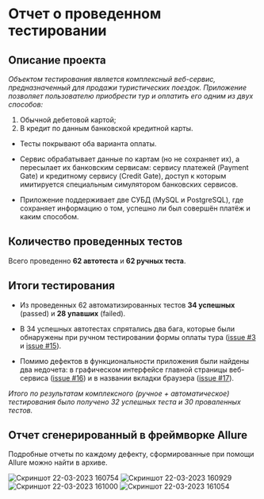 # Отчет о проведенном тестировании 

## Описание проекта

*Объектом тестирования является комплексный веб-сервис, предназначенный для продажи туристических поездок. Приложение позволяет пользователю приобрести тур и оплатить его одним из двух способов:*

1. Обычной дебетовой картой;
2. В кредит по данным банковской кредитной карты.

* Тесты покрывают оба варианта оплаты.

* Сервис обрабатывает данные по картам (но не сохраняет их), а пересылает их банковским сервисам: сервису платежей (Payment Gate) и кредитному сервису (Credit Gate), доступ к которым имитируется специальным симулятором банковских сервисов.

* Приложение поддерживает две СУБД (MySQL и PostgreSQL), где сохраняет информацию о том, успешно ли был совершён платёж и каким способом. 

## Количество проведенных тестов

Всего проведенно **62 автотеста** и **62 ручных теста**.


## Итоги тестирования

* Из проведенных 62 автоматизированных тестов **34 успешных** (passed) и  **28 упавших** (failed).

* В 34 успешных автотестах спрятались два бага, которые были обнаружены при ручном тестировании формы оплаты тура ([issue #3](https://github.com/KokarevaKatja/Diploma/issues/3#issue-1626949632) и [issue #15](https://github.com/KokarevaKatja/Diploma/issues/15#issue-1627310203)).

* Помимо дефектов в функциональности приложения были найдены два недочета: в графическом интерфейсе главной страницы веб-сервиса ([issue #16](https://github.com/KokarevaKatja/Diploma/issues/16#issue-1629274144)) и в названии вкладки браузера ([issue #17](https://github.com/KokarevaKatja/Diploma/issues/17#issue-1629284164)).

*Итого по результатам комплексного (ручное + автоматическое) тестирования было получено 32 успешных теста и 30 проваленных тестов.*



## Отчет сгенерированный в фреймворке Allure
Подробные отчеты по каждому дефекту, сформированные при помощи Allure можно найти в архиве.

![Скриншот 22-03-2023 160754](https://user-images.githubusercontent.com/108740955/226914493-5ab85307-1775-45f4-9496-48c8579713b0.jpg)
![Скриншот 22-03-2023 160929](https://user-images.githubusercontent.com/108740955/226914733-8965459b-45bf-4907-8140-526f5e7ccbd0.jpg)
![Скриншот 22-03-2023 161000](https://user-images.githubusercontent.com/108740955/226914739-0bff738f-34c7-4113-ba5d-5fb1012ac583.jpg)
![Скриншот 22-03-2023 161054](https://user-images.githubusercontent.com/108740955/226914742-7591d681-c746-4f45-a3fc-a3badcac9452.jpg)
